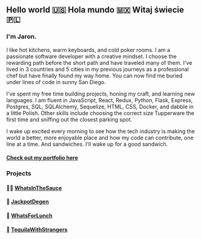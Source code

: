 ## Hello world 🇺🇸 Hola mundo 🇲🇽 Witaj świecie 🇵🇱

### I'm Jaron.

I like hot kitchens, warm keyboards, and cold poker rooms. I am a passionate software developer with a creative mindset. I choose the rewarding path before the short path and have traveled many of them. I've lived in 3 countries and 5 cities in my previous journeys as a professional chef but have finally found my way home. You can now find me buried under lines of code in sunny San Diego.

I've spent my free time building projects, honing my craft, and learning new languages. I am fluent in JavaScript, React, Redux, Python, Flask, Express, Postgres, SQL, SQLAlchemy, Sequelize, HTML, CSS, Docker, and dabble in a little Polish. Other skills include choosing the correct size Tupperware the first time and sniffing out the closest parking spot.

I wake up excited every morning to see how the tech industry is making the world a better, more enjoyable place and how my code can contribute, one line at a time. And sandwiches. I'll wake up for a good sandwich. 

#### [Check out my portfolio here](https://jarondegen.herokuapp.com/)

### Projects
#### 👨‍🍳 [WhatsInTheSauce](http://whatsinthesauce.herokuapp.com)
#### 🎲 [JackpotDegen](http://jackpotdegen.com)
#### 🍔 [WhatsForLunch](http://aawhatsforlunch.herokuapp.com)
#### 🥃 [TequilaWithStrangers](http://tequilawithstrangers.herokuapp.com/)


